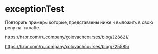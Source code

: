 # exceptionTest
Повторить примеры которые, представлены ниже и выложить в свою репу на гитхабе.



https://habr.com/ru/company/golovachcourses/blog/223821/

https://habr.com/ru/company/golovachcourses/blog/225585/

